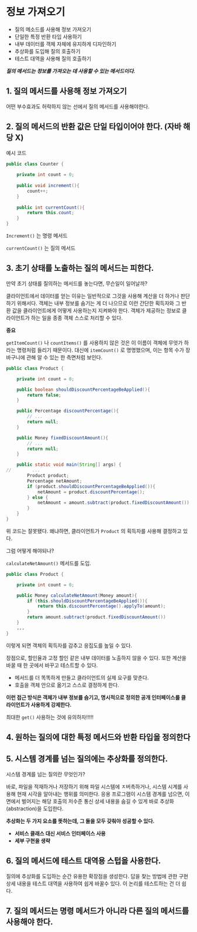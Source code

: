 # 정보 가져오기

- 질의 메소드를 사용해 정보 가져오기
- 단일한 특정 반환 타입 사용하기
- 내부 데이터를 객체 자체에 유지하게 디자인하기
- 추상화를 도입해 질의 호출하기
- 테스트 대역을 사용해 질의 호출하기

***질의 메서드는 정보를 가져오는 데 사용할 수 있는 메서드이다.*** 

## 1. 질의 메서드를 사용해 정보 가져오기

어떤 부수효과도 허락하지 않는 선에서 질의 메서드를 사용해야한다.

## 2. 질의 메서드의 반환 값은 단일 타입이어야 한다. (자바 해당 X)



예시 코드

```java
public class Counter {
    
    private int count = 0;
    
    public void increment(){
        count++;
    }
    
    public int currentCount(){
        return this.count;
    }
}
```

`Increment()` 는 명령 메서드

`currentCount()` 는 질의 메서드



## 3. 초기 상태를 노출하는 질의 메서드는 피한다.



만약 초기 상태를 질의하는 메서드를 놓는다면, 무슨일이 일어날까?

 클라이언트에서 데이터를 얻는 이유는 일반적으로 그것을 사용해 계산을 더 하거나 판단하기 위해서다. 객체는 내부 정보를 숨기는 게 더 나으므로 이런 간단한 획득자와 그 반환 값을 클라이언트에게 어떻게 사용하는지 지켜봐야 한다. 객체가 제공하는 정보로 클라이언트가 하는 일을 종종 객체 스스로 처리할 수 있다.

**중요**

`getItemCount()` 나 `countItems()` 를 사용하지 않은 것은 이 이름이 객체에 무엇가 하라는 명령처럼 들리기 때문이다. 대신에 `itemCount()` 로 명명했으며, 이는 항목 수가 장바구니에 관해 알 수 있는 한 측면처럼 보인다.

```java
public class Product {

    private int count = 0;

    public boolean shouldDiscountPercentageBeApplied(){
        return false;
    }

    public Percentage discountPercentage(){
        // ...
        return null;
    }

    public Money fixedDiscountAmount(){
        // ...
        return null;
    }

    public static void main(String[] args) {
//        ...
        Product product;
        Percentage netAmount;
        if (product.shouldDiscountPercentageBeApplied()){
            netAmount = product.discountPercentage();
        } else {
            netAmount = amount.subtract(product.fixedDiscountAmount())
        }
    }
}
```

위 코드는 잘못됐다. 왜냐하면, 클라이언트가 `Product` 의 획득자를 사용해 결정하고 있다.

그럼 어떻게 해야되나?

`calculateNetAmount()` 메서드를 도입.

```java
public class Product {

    private int count = 0;

    public Money calculateNetAmount(Money amount){
        if (this.shouldDiscountPercentageBeApplied()){
            return this.discountPercentage().applyTo(amount);
        }
        return amount.subtract(product.fixedDiscountAmount())
    }
	...
}
```

이렇게 되면 객체의 획득자를 감추고 응집도를 높일 수 있다.

장점으로, 할인율과 고정 할인 같은 내부 데이터를 노출하지 않을 수 있다. 또한 계산을 바꿀 때 한 곳에서 바꾸고 테스트할 수 있다.

- 메서드를 더 똑똑하게 만들고 클라이언트의 실제 요구를 맞춘다.
- 호출을 객체 안으로 옮기고 스스로 결정하게 한다.

**이런 접근 방식은 객체가 내부 정보를 숨기고, 명시적으로 정의한 공개 인터페이스를 클라이언트가 사용하게 강제한다.**

최대한 `get()` 사용하는 것에 유의하자!!!!!



## 4. 원하는 질의에 대한 특정 메서드와 반환 타입을 정의한다

## 5. 시스템 경계를 넘는 질의에는 추상화를 정의한다.

 시스템 경계를 넘는 질의란 무엇인가?

바로, 파일을 적재하거나 저장하기 위해 파일 시스템에 ㅈ버촉하거나, 시스템 시계를 사용해 현재 시각을 알아내는 행위를 의미한다. 응용 프로그램이 시스템 경계를 넘으면, 이면에서 벌어지는 해당 호출의 저수준 통신 상세 내용을 숨길 수 있게 바로 추상화(abstraction)을 도입한다.

 **추상화는 두 가지 요소를 뜻하는데, 그 둘을 모두 갖춰야 성공할 수 있다.**

- **서비스 클래스 대신 서비스 인터페이스 사용**
- **세부 구현을 생략**

## 6. 질의 메서드에 테스트 대역용 스텁을 사용한다.

 질의에 추상화를 도입하는 순간 유용한 확장점을 생성한다. 답을 찾는 방법에 관한 구현 상세 내용을 테스트 대역을 사용하여 쉽게 바꿀수 있다. 이 논리를 테스트하는 건 더 쉽다.

## 7. 질의 메서드는 명령 메서드가 아니라 다른 질의 메서드를 사용해야 한다.



